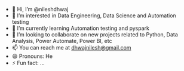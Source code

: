 - 👋 Hi, I’m @nileshdhwaj
- 👀 I’m interested in Data Engineering, Data Science and Automation testing
- 🌱 I’m currently learning Automation testing and pyspark
- 💞️ I’m looking to collaborate on new projects related to Python, Data Analysis, Power Automate, Power BI, etc
- 📫 You can reach me at dhwajnilesh@gmail.com
- 😄 Pronouns: He
- ⚡ Fun fact: ...

<!---
nileshdhwaj/nileshdhwaj is a ✨ special ✨ repository because its `README.md` (this file) appears on your GitHub profile.
You can click the Preview link to take a look at your changes.
--->
